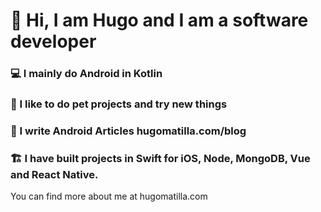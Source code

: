 # 👋 Hi, I am Hugo and I am a software developer

### 💻 I mainly do Android in Kotlin

### 🧪 I like to do pet projects and try new things

### 📝 I write Android Articles hugomatilla.com/blog

### 🏗 I have built projects in Swift for iOS, Node, MongoDB, Vue and React Native.

You can find more about me at hugomatilla.com


<!--
**HugoMatilla/HugoMatilla** is a ✨ _special_ ✨ repository because its `README.md` (this file) appears on your GitHub profile.

Here are some ideas to get you started:

- 🔭 I’m currently working on ...
- 🌱 I’m currently learning ...
- 👯 I’m looking to collaborate on ...
- 🤔 I’m looking for help with ...
- 💬 Ask me about ...
- 📫 How to reach me: ...
- 😄 Pronouns: ...
- ⚡ Fun fact: ...
-->
